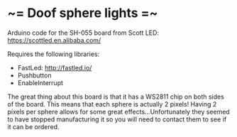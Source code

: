 # ~= Doof sphere lights =~

Arduino code for the SH-055 board from Scott LED: https://scottled.en.alibaba.com/

Requires the following libraries:
 * FastLed: http://fastled.io/
 * Pushbutton
 * EnableInterrupt 

The great thing about this board is that it has a WS2811 chip on both sides of the board. This means that each sphere is
actually 2 pixels! Having 2 pixels per sphere allows for some great effects...Unfortunately they seemed to have stopped
manufacturing it so you will need to contact them to see if it can be ordered.

